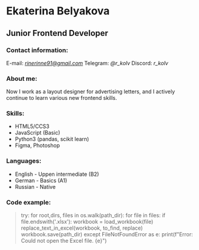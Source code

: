 # Ekaterina Belyakova

## Junior Frontend Developer

### Contact information:
E-mail: *rinerinne91@gmail.com*
Telegram: *@r_kolv*
Discord: *r_kolv*

### About me:
Now I work as a layout designer for advertising letters, and I actively continue to learn various new frontend skills.

### Skills:
* HTML5/CCS3
* JavaScript (Basic)
* Python3 (pandas, scikit learn)
* Figma, Photoshop

### Languages:
* English - Uppen intermediate (B2)
* German - Basics (A1)
* Russian - Native

### Code example:
> try:
>    for root,dirs, files in os.walk(path_dir):
>      for file in files:
>        if file.endswith('.xlsx'):
>          workbook = load_workbook(file)
>          replace_text_in_excel(workbook, to_find, replace)
>          workbook.save(path_dir)
> except FileNotFoundError as e:
>    print(f"Error: Could not open the Excel file. {e}")
